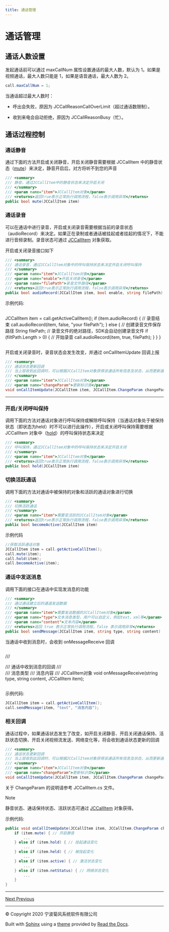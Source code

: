 ```yaml
---
title: 通话管理
---
```

# 通话管理



## 通话人数设置

发起通话前可以通过 maxCallNum 属性设置通话的最大人数，默认为 1。如果是视频通话，最大人数只能是 1，如果是语音通话，最大人数为
2。



```csharp 
call.maxCallNum = 1;
```



当通话超过最大人数时：

  - 呼出会失败，原因为 JCCallReasonCallOverLimit（超过通话数限制）。

  - 收到来电会自动拒绝，原因为 JCCallReasonBusy（忙）。





## 通话过程控制



### 通话静音

通过下面的方法开启或关闭静音，开启关闭静音需要根据 JCCallItem
中的静音状态（[mute](http://developer.juphoon.com/portal/reference/V2.1/windows/html/bb1ed5b7-2f76-e89d-f964-328e2b746904.htm)）来决定，静音开启后，对方将听不到您的声音



```csharp 
/// <summary>
/// 静音，通过JCCallItem中的静音状态来决定开启关闭
/// </summary>
/// <param name="item">JCCallItem对象</param>
/// <returns>返回true表示正常执行调用流程，false表示调用异常</returns>
public bool mute(JCCallItem item)
```









### 通话录音

可以在通话中进行录音，开启或关闭录音需要根据当前的录音状态（audioRecord）来决定。如果正在录制或者通话被挂起或者挂起的情况下，不能进行音频录制。录音状态可通过
[JCCallItem](http://developer.juphoon.com/portal/reference/ios/Classes/JCCallItem.html)
对象获取。

开启或关闭录音接口如下



```csharp 
/// <summary>
/// 通话录音，通过JCCallItem对象中的呼叫保持状态来决定开启关闭呼叫保持
/// </summary>
/// <param name="item">JCCallItem对象</param>
/// <param name="enable">开启关闭录音</param>
/// <param name="filePath">录音文件路径</param>
/// <returns>返回true表示正常执行调用流程，false表示调用异常</returns>
public bool audioRecord(JCCallItem item, bool enable, string filePath)
```



示例代码:



```csharp 
``` 
JCCallItem item = call.getActiveCallItem();
if (item.audioRecord)
{
    // 录音结束
    call.audioRecord(item, false, "your filePath");
} else {
    // 创建录音文件保存路径
    String filePath; // 录音文件的绝对路径，SDK会自动创建录音文件
    if (filtPath.Length > 0)
    {
        // 开始录音
        call.audioRecord(item, true, filePath);
    }
}
}
```
```



开启或关闭录音时，录音状态会发生改变，并通过 onCallItemUpdate 回调上报



```csharp 
/// <summary>
/// 通话状态更新回调
/// 当上层收到此回调时，可以根据JCCallItem对象获得该通话所有信息及状态，从而更新通话相关UI
/// </summary>
/// <param name="item">JCCallItem对象</param>
/// <param name="changeParam">更新标识类</param>
void onCallItemUpdate(JCCallItem item, JCCallItem.ChangeParam changeParam);
```





-----



### 开启/关闭呼叫保持

调用下面的方法对通话对象进行呼叫保持或解除呼叫保持（当通话对象处于被保持状态（即状态为held）时不可以进行此操作），开启或关闭呼叫保持需要根据
JCCallItem
对象中（[hold](http://developer.juphoon.com/portal/reference/V2.1/windows/html/dc13e9d5-2842-1b22-5d6d-9a617d321458.htm)）的呼叫保持状态来决定



```csharp 
/// <summary>
/// 呼叫保持，通过JCCallItem对象中的呼叫保持状态来决定开启关闭
/// </summary>
/// <param name="item">JCCallItem对象</param>
/// <returns>返回true表示正常执行调用流程，false表示调用异常</returns>
public bool hold(JCCallItem item)
```







### 切换活跃通话

调用下面的方法对通话中被保持的对象和活跃的通话对象进行切换



```csharp 
/// <summary>
/// 切换活跃通话
/// </summary>
/// <param name="item">需要变活跃的JCCallItem对象</param>
/// <returns>返回true表示正常执行调用流程，false表示调用异常</returns>
public bool becomeActive(JCCallItem item)
```



示例代码



```csharp 
//获取活跃通话对象
JCCallItem item = call.getActiveCallItem();
call.mute(item);
call.hold(item);
call.becomeActive(item);
```







### 通话中发送消息

调用下面的接口在通话中实现发消息的功能



```csharp 
/// <summary>
/// 通过通话建立后的通道发送数据
/// </summary>
/// <param name="item">需要发送数据的JCCallItem对象</param>
/// <param name="type">文本消息类型，用户可以自定义，例如text，xml等</param>
/// <param name="content">文本内容</param>
/// <returns>返回 true 表示正常执行调用流程，false 表示调用异常</returns>
public bool sendMessage(JCCallItem item, string type, string content)
```



当通话中收到消息时，会收到 onMessageReceive 回调



```csharp 
``` 
 /// <summary>
 /// 通话中收到消息的回调
 /// </summary>
 /// <param name="type">消息类型</param>
 /// <param name="content">消息内容</param>
 /// <param name="item">JCCallItem对象</param>
void onMessageReceive(string type, string content, JCCallItem item);
```
```



示例代码:



```csharp 
JCCallItem item = call.getActiveCallItem();
call.sendMessage(item, "text", "消息内容");
```







### 相关回调

通话过程中，如果通话状态发生了改变，如开启关闭静音、开启关闭通话保持、活跃状态切换、开启关闭视频流发送、网络变化等，将会收到通话状态更新的回调



```csharp 
/// <summary>
/// 通话状态更新回调
/// 当上层收到此回调时，可以根据JCCallItem对象获得该通话所有信息及状态，从而更新通话相关UI
/// </summary>
/// <param name="item">JCCallItem对象</param>
/// <param name="changeParam">更新标识类</param>
void onCallItemUpdate(JCCallItem item, JCCallItem.ChangeParam changeParam);
```



关于 ChangeParam 的说明请参考 JCCallItem.cs 文件。



Note

静音状态、通话保持状态、活跃状态可通过
[JCCallItem](http://developer.juphoon.com/portal/reference/V2.1/windows/html/0267696e-79ee-8d46-c086-3c071a2b2b3a.htm)
对象获得。



示例代码:



```csharp 
public void onCallItemUpdate(JCCallItem item, JCCallItem.ChangeParam changeParam) {
    if (item.mute) { // 开启静音
        ...
    } else if (item.hold) { // 挂起通话变化
        ...
    } else if (item.held) { // 被挂起变化
        ...
    } else if (item.active) { // 激活状态变化
        ...
    } else if (item.netStatus) { // 网络状态变化
        ...
    }
}
```



-----













[Next
](01_audio_management.html "音频管理")
[
Previous](index.html "进阶功能集成")



-----



© Copyright 2020 宁波菊风系统软件有限公司



Built with [Sphinx](http://sphinx-doc.org/) using a
[theme](https://github.com/rtfd/sphinx_rtd_theme) provided by [Read the
Docs](https://readthedocs.org).








